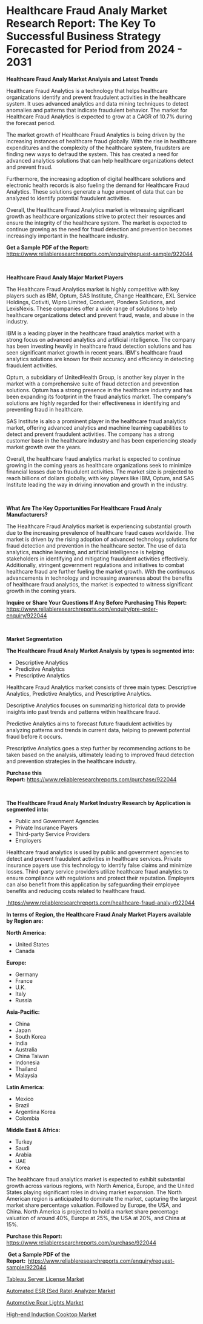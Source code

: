<p><h1>Healthcare Fraud Analy Market Research Report: The Key To Successful Business Strategy Forecasted for Period from 2024 - 2031</h1></p><p><strong>Healthcare Fraud Analy Market Analysis and Latest Trends</strong></p>
<p><p>Healthcare Fraud Analytics is a technology that helps healthcare organizations identify and prevent fraudulent activities in the healthcare system. It uses advanced analytics and data mining techniques to detect anomalies and patterns that indicate fraudulent behavior. The market for Healthcare Fraud Analytics is expected to grow at a CAGR of 10.7% during the forecast period.</p><p>The market growth of Healthcare Fraud Analytics is being driven by the increasing instances of healthcare fraud globally. With the rise in healthcare expenditures and the complexity of the healthcare system, fraudsters are finding new ways to defraud the system. This has created a need for advanced analytics solutions that can help healthcare organizations detect and prevent fraud.</p><p>Furthermore, the increasing adoption of digital healthcare solutions and electronic health records is also fueling the demand for Healthcare Fraud Analytics. These solutions generate a huge amount of data that can be analyzed to identify potential fraudulent activities.</p><p>Overall, the Healthcare Fraud Analytics market is witnessing significant growth as healthcare organizations strive to protect their resources and ensure the integrity of the healthcare system. The market is expected to continue growing as the need for fraud detection and prevention becomes increasingly important in the healthcare industry.</p></p>
<p><strong>Get a Sample PDF of the Report:&nbsp;</strong> <a href="https://www.reliableresearchreports.com/enquiry/request-sample/922044">https://www.reliableresearchreports.com/enquiry/request-sample/922044</a></p>
<p>&nbsp;</p>
<p><strong>Healthcare Fraud Analy Major Market Players</strong></p>
<p><p>The Healthcare Fraud Analytics market is highly competitive with key players such as IBM, Optum, SAS Institute, Change Healthcare, EXL Service Holdings, Cotiviti, Wipro Limited, Conduent, Pondera Solutions, and LexisNexis. These companies offer a wide range of solutions to help healthcare organizations detect and prevent fraud, waste, and abuse in the industry.</p><p>IBM is a leading player in the healthcare fraud analytics market with a strong focus on advanced analytics and artificial intelligence. The company has been investing heavily in healthcare fraud detection solutions and has seen significant market growth in recent years. IBM's healthcare fraud analytics solutions are known for their accuracy and efficiency in detecting fraudulent activities.</p><p>Optum, a subsidiary of UnitedHealth Group, is another key player in the market with a comprehensive suite of fraud detection and prevention solutions. Optum has a strong presence in the healthcare industry and has been expanding its footprint in the fraud analytics market. The company's solutions are highly regarded for their effectiveness in identifying and preventing fraud in healthcare.</p><p>SAS Institute is also a prominent player in the healthcare fraud analytics market, offering advanced analytics and machine learning capabilities to detect and prevent fraudulent activities. The company has a strong customer base in the healthcare industry and has been experiencing steady market growth over the years.</p><p>Overall, the healthcare fraud analytics market is expected to continue growing in the coming years as healthcare organizations seek to minimize financial losses due to fraudulent activities. The market size is projected to reach billions of dollars globally, with key players like IBM, Optum, and SAS Institute leading the way in driving innovation and growth in the industry.</p></p>
<p>&nbsp;</p>
<p><strong>What Are The Key Opportunities For Healthcare Fraud Analy Manufacturers?</strong></p>
<p><p>The Healthcare Fraud Analytics market is experiencing substantial growth due to the increasing prevalence of healthcare fraud cases worldwide. The market is driven by the rising adoption of advanced technology solutions for fraud detection and prevention in the healthcare sector. The use of data analytics, machine learning, and artificial intelligence is helping stakeholders in identifying and mitigating fraudulent activities effectively. Additionally, stringent government regulations and initiatives to combat healthcare fraud are further fueling the market growth. With the continuous advancements in technology and increasing awareness about the benefits of healthcare fraud analytics, the market is expected to witness significant growth in the coming years.</p></p>
<p><strong>Inquire or Share Your Questions If Any Before Purchasing This Report:</strong> <a href="https://www.reliableresearchreports.com/enquiry/pre-order-enquiry/922044">https://www.reliableresearchreports.com/enquiry/pre-order-enquiry/922044</a></p>
<p>&nbsp;</p>
<p><strong>Market Segmentation</strong></p>
<p><strong>The Healthcare Fraud Analy Market Analysis by types is segmented into:</strong></p>
<p><ul><li>Descriptive Analytics</li><li>Predictive Analytics</li><li>Prescriptive Analytics</li></ul></p>
<p><p>Healthcare Fraud Analytics market consists of three main types: Descriptive Analytics, Predictive Analytics, and Prescriptive Analytics.</p><p>Descriptive Analytics focuses on summarizing historical data to provide insights into past trends and patterns within healthcare fraud.</p><p>Predictive Analytics aims to forecast future fraudulent activities by analyzing patterns and trends in current data, helping to prevent potential fraud before it occurs.</p><p>Prescriptive Analytics goes a step further by recommending actions to be taken based on the analysis, ultimately leading to improved fraud detection and prevention strategies in the healthcare industry.</p></p>
<p><strong>Purchase this Report:&nbsp;</strong><a href="https://www.reliableresearchreports.com/purchase/922044">https://www.reliableresearchreports.com/purchase/922044</a></p>
<p>&nbsp;</p>
<p><strong>The Healthcare Fraud Analy Market Industry Research by Application is segmented into:</strong></p>
<p><ul><li>Public and Government Agencies</li><li>Private Insurance Payers</li><li>Third-party Service Providers</li><li>Employers</li></ul></p>
<p><p>Healthcare fraud analytics is used by public and government agencies to detect and prevent fraudulent activities in healthcare services. Private insurance payers use this technology to identify false claims and minimize losses. Third-party service providers utilize healthcare fraud analytics to ensure compliance with regulations and protect their reputation. Employers can also benefit from this application by safeguarding their employee benefits and reducing costs related to healthcare fraud.</p></p>
<p><a href="https://www.reliableresearchreports.com/healthcare-fraud-analy-r922044">&nbsp;https://www.reliableresearchreports.com/healthcare-fraud-analy-r922044</a></p>
<p><strong>In terms of Region, the Healthcare Fraud Analy Market Players available by Region are:</strong></p>
<p>
    <p> <strong> North America: </strong>
        <ul>
            <li>United States</li>
            <li>Canada</li>
        </ul>
        </p> 
    <p> <strong> Europe: </strong>
        <ul>
            <li>Germany</li>
            <li>France</li>
            <li>U.K.</li>
            <li>Italy</li>
            <li>Russia</li>
        </ul>
        </p> 
    <p> <strong> Asia-Pacific: </strong>
        <ul>
            <li>China</li>
            <li>Japan</li>
            <li>South Korea</li>
            <li>India</li>
            <li>Australia</li>
            <li>China Taiwan</li>
            <li>Indonesia</li>
            <li>Thailand</li>
            <li>Malaysia</li>
        </ul>
        </p> 
    <p> <strong> Latin America: </strong>
        <ul>
            <li>Mexico</li>
            <li>Brazil</li>
            <li>Argentina Korea</li>
            <li>Colombia</li>
        </ul>
        </p> 
    <p> <strong> Middle East & Africa: </strong>
        <ul>
            <li>Turkey</li>
            <li>Saudi</li>
            <li>Arabia</li>
            <li>UAE</li>
            <li>Korea</li>
        </ul>
    </p>
    </p>
<p><p>The healthcare fraud analytics market is expected to exhibit substantial growth across various regions, with North America, Europe, and the United States playing significant roles in driving market expansion. The North American region is anticipated to dominate the market, capturing the largest market share percentage valuation. Followed by Europe, the USA, and China. North America is projected to hold a market share percentage valuation of around 40%, Europe at 25%, the USA at 20%, and China at 15%.</p></p>
<p><strong>Purchase this Report: </strong><a href="https://www.reliableresearchreports.com/purchase/922044">https://www.reliableresearchreports.com/purchase/922044</a></p>
<p>&nbsp;<strong>Get a Sample PDF of the Report:&nbsp;&nbsp;</strong><a href="https://www.reliableresearchreports.com/enquiry/request-sample/922044">https://www.reliableresearchreports.com/enquiry/request-sample/922044</a></p>
<p><strong></strong></p>
<p><p><a href="https://github.com/dimitrishawkinswaynenp91rgz/Market-Research-Report-List-2/blob/main/tableau-server-license-market.md">Tableau Server License Market</a></p><p><a href="https://www.linkedin.com/pulse/automated-esr-sed-rate-analyzernbspmarket-focuses-market-is2hc">Automated ESR (Sed Rate) Analyzer Market</a></p><p><a href="https://github.com/changoleonlaverguenzanoexiste/Market-Research-Report-List-3/blob/main/automotive-rear-lights-market.md">Automotive Rear Lights Market</a></p><p><a href="https://www.linkedin.com/pulse/high-end-induction-cooktop-market-competitive-analysis-7gw3f?trackingId=pKANtErwJ4imWzedRpGBlw%3D%3D">High-end Induction Cooktop Market</a></p></p>